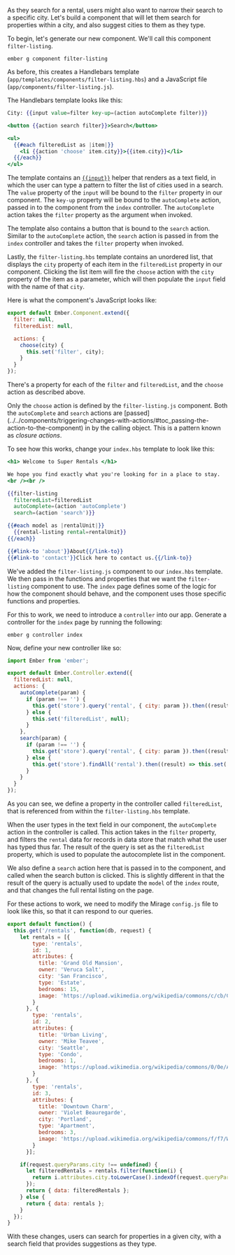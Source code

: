 As they search for a rental, users might also want to narrow their search
to a specific city. Let's build a component that will let them search for
properties within a city, and also suggest cities to them as they type.

To begin, let's generate our new component. We'll call this component
`filter-listing`.

```shell
ember g component filter-listing
```

As before, this creates a Handlebars template
(`app/templates/components/filter-listing.hbs`) and a JavaScript file
(`app/components/filter-listing.js`).

The Handlebars template looks like this:

```app/templates/components/filter-listing.hbs
City: {{input value=filter key-up=(action autoComplete filter)}}

<button {{action search filter}}>Search</button>

<ul>
  {{#each filteredList as |item|}}
    <li {{action 'choose' item.city}}>{{item.city}}</li>
  {{/each}}
</ul>
```

The template contains an [`{{input}}`](../../templates/input-helpers)
helper that renders as a text field, in which the user can type a pattern
to filter the list of cities used in a search. The `value` property of
the `input` will be bound to the `filter` property in our component.
The `key-up` property will be bound to the `autoComplete` action,
passed in to the component from the `index` controller. The `autoComplete`
action takes the `filter` property as the argument when invoked.

The template also contains a button that is bound to the `search` action.
Similar to the `autoComplete` action, the `search` action is passed in from
the `index` controller and takes the `filter` property when invoked.

Lastly, the `filter-listing.hbs` template contains an unordered list,
that displays the `city` property of each item in the `filteredList`
property in our component. Clicking the list item will fire the `choose`
action with the `city` property of the item as a parameter, which will
then populate the `input` field with the name of that `city`.

Here is what the component's JavaScript looks like:

```app/components/filter-listing.js
export default Ember.Component.extend({
  filter: null,
  filteredList: null,

  actions: {
    choose(city) {
      this.set('filter', city);
    }
  }
});
```

There's a property for each of the `filter` and `filteredList`, and
the `choose` action as described above.

Only the `choose` action is defined by the `filter-listing.js` component.
Both the `autoComplete` and `search` actions are [passed]
(../../components/triggering-changes-with-actions/#toc_passing-the-action-to-the-component)
in by the calling object. This is a pattern known as _closure actions_.

To see how this works, change your `index.hbs` template to look like this:

```app/templates/index.hbs
<h1> Welcome to Super Rentals </h1>

We hope you find exactly what you're looking for in a place to stay.
<br /><br />

{{filter-listing
  filteredList=filteredList
  autoComplete=(action 'autoComplete')
  search=(action 'search')}}

{{#each model as |rentalUnit|}}
  {{rental-listing rental=rentalUnit}}
{{/each}}

{{#link-to 'about'}}About{{/link-to}}
{{#link-to 'contact'}}Click here to contact us.{{/link-to}}
```

We've added the `filter-listing.js` component to our `index.hbs` template.
We then pass in the functions and properties that we want the `filter-listing`
component to use. The `index` page defines some of the logic for
how the component should behave, and the component uses those specific
functions and properties.

For this to work, we need to introduce a `controller` into our app.
Generate a controller for the `index` page by running the following:

```shell
ember g controller index
```

Now, define your new controller like so:

```app/controllers/index.js
import Ember from 'ember';

export default Ember.Controller.extend({
  filteredList: null,
  actions: {
    autoComplete(param) {
      if (param !== '') {
        this.get('store').query('rental', { city: param }).then((result) => this.set('filteredList', result));
      } else {
        this.set('filteredList', null);
      }
    },
    search(param) {
      if (param !== '') {
        this.get('store').query('rental', { city: param }).then((result) => this.set('model', result));
      } else {
        this.get('store').findAll('rental').then((result) => this.set('model', result));
      }
    }
  }
});
```

As you can see, we define a property in the controller called `filteredList`,
that is referenced from within the `filter-listing.hbs` template.

When the user types in the text field in our component, the `autoComplete`
action in the controller is called. This action takes in the `filter`
property, and filters the `rental` data for records in data store that match
what the user has typed thus far. The result of the query is set as the
`filteredList` property, which is used to populate the autocomplete list
in the component.

We also define a `search` action here that is passed in to the component,
and called when the search button is clicked. This is slightly different
in that the result of the query is actually used to update the `model`
of the `index` route, and that changes the full rental listing on the
page.

For these actions to work, we need to modify the Mirage `config.js` file
to look like this, so that it can respond to our queries.

```mirage/config.js
export default function() {
  this.get('/rentals', function(db, request) {
    let rentals = [{
        type: 'rentals',
        id: 1,
        attributes: {
          title: 'Grand Old Mansion',
          owner: 'Veruca Salt',
          city: 'San Francisco',
          type: 'Estate',
          bedrooms: 15,
          image: 'https://upload.wikimedia.org/wikipedia/commons/c/cb/Crane_estate_(5).jpg'
        }
      }, {
        type: 'rentals',
        id: 2,
        attributes: {
          title: 'Urban Living',
          owner: 'Mike Teavee',
          city: 'Seattle',
          type: 'Condo',
          bedrooms: 1,
          image: 'https://upload.wikimedia.org/wikipedia/commons/0/0e/Alfonso_13_Highrise_Tegucigalpa.jpg'
        }
      }, {
        type: 'rentals',
        id: 3,
        attributes: {
          title: 'Downtown Charm',
          owner: 'Violet Beauregarde',
          city: 'Portland',
          type: 'Apartment',
          bedrooms: 3,
          image: 'https://upload.wikimedia.org/wikipedia/commons/f/f7/Wheeldon_Apartment_Building_-_Portland_Oregon.jpg'
        }
      }];

    if(request.queryParams.city !== undefined) {
      let filteredRentals = rentals.filter(function(i) {
        return i.attributes.city.toLowerCase().indexOf(request.queryParams.city.toLowerCase()) !== -1;
      });
      return { data: filteredRentals };
    } else {
      return { data: rentals };
    }
  });
}
```

With these changes, users can search for properties in a given city, with
a search field that provides suggestions as they type.
